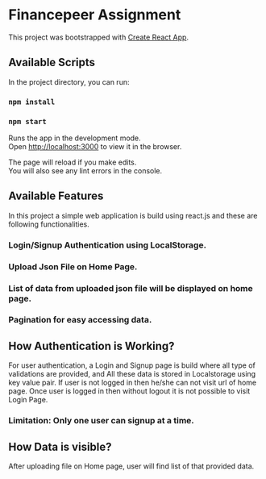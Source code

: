 # Financepeer Assignment

This project was bootstrapped with [Create React App](https://github.com/facebook/create-react-app).

## Available Scripts

In the project directory, you can run:
### `npm install`
### `npm start`

Runs the app in the development mode.\
Open [http://localhost:3000](http://localhost:3000) to view it in the browser.

The page will reload if you make edits.\
You will also see any lint errors in the console.

## Available Features

In this project a simple web application is build using react.js and these are following functionalities.
### Login/Signup Authentication using LocalStorage.
### Upload Json File on Home Page.
### List of data from uploaded json file will be displayed on home page.
### Pagination for easy accessing data.

## How Authentication is Working?
For user authentication, a Login and Signup page is build where all type of validations are provided, and All these data is stored in Localstorage using key value pair. If user is not logged in then he/she can not visit url of home page. Once user is logged in then without logout it is not possible to visit Login Page.
### Limitation: Only one user can signup at a time. 

## How Data is visible?
After uploading file on Home page, user will find list of that provided data.


